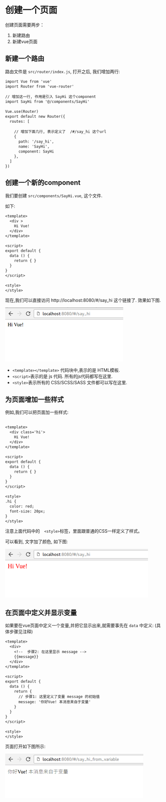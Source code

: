 # 创建一个页面

创建页面需要两步：

1. 新建路由
2. 新建vue页面


## 新建一个路由

路由文件是 `src/router/index.js`, 打开之后, 我们增加两行:

```
import Vue from 'vue'
import Router from 'vue-router'

// 增加这一行, 作用是引入 SayHi 这个component
import SayHi from '@/components/SayHi'

Vue.use(Router)
export default new Router({
  routes: [

    // 增加下面几行, 表示定义了  /#/say_hi 这个url
    {
      path: '/say_hi',
      name: 'SayHi',
      component: SayHi
    },
  ]
})
```

## 创建一个新的component

我们要创建 `src/components/SayHi.vue`, 这个文件.

如下:

```
<template>
  <div >
    Hi Vue!
  </div>
</template>

<script>
export default {
  data () {
    return { }
  }
}
</script>

<style>
</style>

```

现在,我们可以直接访问  http://localhost:8080/#/say_hi 这个链接了. 效果如下图.

![say_hi图片](./images/vue_doc_say_hi_page.png)


- `<template></template>` 代码块中,表示的是 HTML模板.
- `<script>`表示的是 js 代码. 所有的js代码都写在这里.
- `<style>`表示所有的 CSS/SCSS/SASS 文件都可以写在这里.

## 为页面增加一些样式

例如,我们可以把页面加一些样式:

```

<template>
  <div class='hi'>
    Hi Vue!
  </div>
</template>

<script>
export default {
  data () {
    return { }
  }
}
</script>

<style>
.hi {
  color: red;
  font-size: 20px;
}
</style>
```

注意上面代码中的　`<style>`标签，里面跟普通的CSS一样定义了样式。

可以看到, 文字加了颜色, 如下图:

![加了颜色的文字](./images/say_hi_with_style.png)

## 在页面中定义并显示变量

如果要在vue页面中定义一个变量,并把它显示出来,就需要事先在 `data` 中定义:
(具体步骤见注释)

```
<template>
  <div>
    <!--  步骤2: 在这里显示 message -->
    {{message}}
  </div>
</template>

<script>
export default {
  data () {
    return {
      // 步骤1: 这里定义了变量 message 的初始值
      message: '你好Vue! 本消息来自于变量'
    }
  }
}
</script>

<style>
</style>
```

页面打开如下图所示:

![来自于变量的消息](./images/vue_page_show_variable.png)
